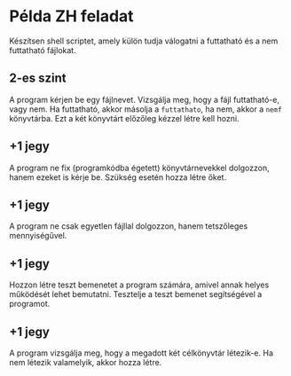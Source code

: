 # Példa ZH feladat

Készítsen shell scriptet, amely külön tudja válogatni a futtatható és a nem futtatható fájlokat.

## 2-es szint

A program kérjen be egy fájlnevet. Vizsgálja meg, hogy a fájl futtatható-e, vagy nem. Ha futtatható, akkor másolja a `futtathato`, ha nem, akkor a `nemf` könyvtárba. Ezt a két könyvtárt előzőleg kézzel létre kell hozni.

## +1 jegy

A program ne fix (programkódba égetett) könyvtárnevekkel dolgozzon, hanem ezeket is kérje be. Szükség esetén hozza létre őket.

## +1 jegy

A program ne csak egyetlen fájllal dolgozzon, hanem tetszőleges mennyiségűvel.

## +1 jegy

Hozzon létre teszt bemenetet a program számára, amivel annak helyes működését lehet bemutatni. Tesztelje a teszt bemenet segítségével a programot.

## +1 jegy

A program vizsgálja meg, hogy a megadott két célkönyvtár létezik-e. Ha nem létezik valamelyik, akkor hozza létre.

